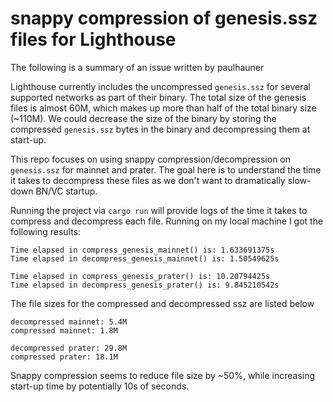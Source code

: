 # snappy compression of genesis.ssz files for Lighthouse

The following is a summary of an issue written by paulhauner

Lighthouse currently includes the uncompressed `genesis.ssz` for several supported networks as part of their binary. The total size of the genesis files is almost 60M, which makes up more than half of the total binary size (~110M). We could decrease the size of the binary by storing the compressed `genesis.ssz` bytes in the binary and decompressing them at start-up.

This repo focuses on using snappy compression/decompression on `genesis.ssz` for mainnet and prater. The goal here is to understand the time it takes to decompress these files as we don't want to dramatically slow-down BN/VC startup.

Running the project via `cargo run` will provide logs of the time it takes to compress and decompress each file. Running on my local machine I got the following results:

```
Time elapsed in compress_genesis_mainnet() is: 1.633691375s
Time elapsed in decompress_genesis_mainnet() is: 1.50549625s

Time elapsed in compress_genesis_prater() is: 10.20794425s
Time elapsed in decompress_genesis_prater() is: 9.845210542s
```

The file sizes for the compressed and decompressed ssz are listed below

```
decompressed mainnet: 5.4M
compressed mainnet: 1.8M

decompressed prater: 29.8M
compressed prater: 18.1M
```

Snappy compression seems to reduce file size by ~50%, while increasing start-up time by potentially 10s of seconds.